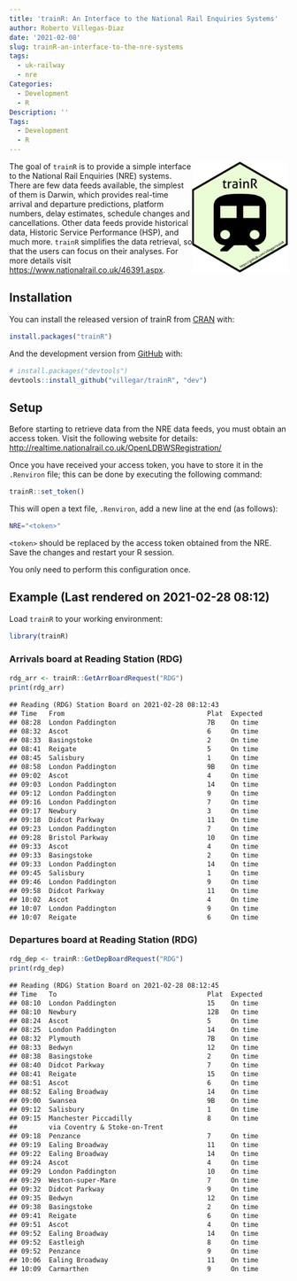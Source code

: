 ```yaml
---
title: 'trainR: An Interface to the National Rail Enquiries Systems'
author: Roberto Villegas-Diaz
date: '2021-02-08'
slug: trainR-an-interface-to-the-nre-systems
tags:
  - uk-railway
  - nre
Categories:
  - Development
  - R
Description: ''
Tags:
  - Development
  - R
---
```


<img src="https://raw.githubusercontent.com/villegar/trainR/main/inst/images/logo.png" alt="logo" align="right" height=200px/>

The goal of `trainR` is to provide a simple interface to the 
National Rail Enquiries (NRE) systems. There are few data feeds 
available, the simplest of them is Darwin, which provides real-time 
arrival and departure predictions, platform numbers, delay estimates, 
schedule changes and cancellations. Other data feeds provide historical 
data, Historic Service Performance (HSP), and much more. `trainR` 
simplifies the data retrieval, so that the users can focus on their 
analyses. For more details visit 
https://www.nationalrail.co.uk/46391.aspx.

## Installation

You can install the released version of trainR from [CRAN](https://CRAN.R-project.org) with:

``` r
install.packages("trainR")
```

And the development version from [GitHub](https://github.com/) with:

``` r
# install.packages("devtools")
devtools::install_github("villegar/trainR", "dev")
```

## Setup
Before starting to retrieve data from the NRE data feeds, you must obtain an access token. 
Visit the following website for details: http://realtime.nationalrail.co.uk/OpenLDBWSRegistration/

Once you have received your access token, you have to store it in the `.Renviron` file; this can be 
done by executing the following command:


```r
trainR::set_token()
```

This will open a text file, `.Renviron`, add a new line at the end (as follows):

```bash
NRE="<token>"
```

`<token>` should be replaced by the access token obtained from the NRE. Save the changes and restart 
your R session.

You only need to perform this configuration once.

## Example (Last rendered on 2021-02-28 08:12)

Load `trainR` to your working environment:

```r
library(trainR)
```

### Arrivals board at Reading Station (RDG)


```r
rdg_arr <- trainR::GetArrBoardRequest("RDG")
print(rdg_arr)
```

```
## Reading (RDG) Station Board on 2021-02-28 08:12:43
## Time   From                                    Plat  Expected
## 08:28  London Paddington                       7B    On time
## 08:32  Ascot                                   6     On time
## 08:33  Basingstoke                             2     On time
## 08:41  Reigate                                 5     On time
## 08:45  Salisbury                               1     On time
## 08:58  London Paddington                       9B    On time
## 09:02  Ascot                                   4     On time
## 09:03  London Paddington                       14    On time
## 09:12  London Paddington                       9     On time
## 09:16  London Paddington                       7     On time
## 09:17  Newbury                                 3     On time
## 09:18  Didcot Parkway                          11    On time
## 09:23  London Paddington                       7     On time
## 09:28  Bristol Parkway                         10    On time
## 09:33  Ascot                                   4     On time
## 09:33  Basingstoke                             2     On time
## 09:33  London Paddington                       14    On time
## 09:45  Salisbury                               1     On time
## 09:46  London Paddington                       9     On time
## 09:58  Didcot Parkway                          11    On time
## 10:02  Ascot                                   4     On time
## 10:07  London Paddington                       9     On time
## 10:07  Reigate                                 6     On time
```

### Departures board at Reading Station (RDG)


```r
rdg_dep <- trainR::GetDepBoardRequest("RDG")
print(rdg_dep)
```

```
## Reading (RDG) Station Board on 2021-02-28 08:12:45
## Time   To                                      Plat  Expected
## 08:10  London Paddington                       15    On time
## 08:10  Newbury                                 12B   On time
## 08:24  Ascot                                   5     On time
## 08:25  London Paddington                       14    On time
## 08:32  Plymouth                                7B    On time
## 08:33  Bedwyn                                  12    On time
## 08:38  Basingstoke                             2     On time
## 08:40  Didcot Parkway                          7     On time
## 08:41  Reigate                                 15    On time
## 08:51  Ascot                                   6     On time
## 08:52  Ealing Broadway                         14    On time
## 09:00  Swansea                                 9B    On time
## 09:12  Salisbury                               1     On time
## 09:15  Manchester Piccadilly                   8     On time
##        via Coventry & Stoke-on-Trent           
## 09:18  Penzance                                7     On time
## 09:19  Ealing Broadway                         11    On time
## 09:22  Ealing Broadway                         14    On time
## 09:24  Ascot                                   4     On time
## 09:29  London Paddington                       10    On time
## 09:29  Weston-super-Mare                       7     On time
## 09:32  Didcot Parkway                          9     On time
## 09:35  Bedwyn                                  12    On time
## 09:38  Basingstoke                             2     On time
## 09:41  Reigate                                 6     On time
## 09:51  Ascot                                   4     On time
## 09:52  Ealing Broadway                         14    On time
## 09:52  Eastleigh                               8     On time
## 09:52  Penzance                                9     On time
## 10:06  Ealing Broadway                         11    On time
## 10:09  Carmarthen                              9     On time
```
